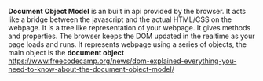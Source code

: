 **Document Object Model** is an built in api provided by the browser.
It acts like a bridge between the javascript and the actual HTML/CSS on the webpage.
It is a tree like representation of your webpage.
It gives methods and properties.
The browser keeps the DOM updated in the realtime as your page loads and runs.
It represents webpage using a series of objects, the main object is the **document object**
https://www.freecodecamp.org/news/dom-explained-everything-you-need-to-know-about-the-document-object-model/
